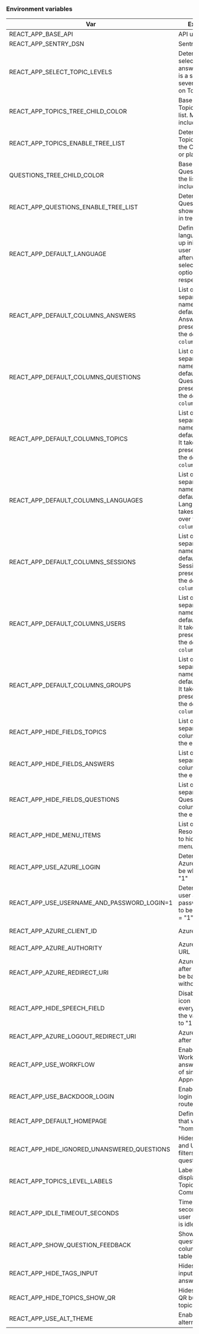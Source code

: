 ### Environment variables


| Var | Explanation | Example | Default | Required |
|---|---|---|---|---|
| REACT_APP_BASE_API  | API url  | https://demo1-services.tima-online.com/api  | null  | Y |
| REACT_APP_SENTRY_DSN  | Sentry config DSN  | https://560794f5761945a4b4b4b80413a81297@22.ingest.sentry.io/3333  | null  | Y |
| REACT_APP_SELECT_TOPIC_LEVELS  | Determines if the select for Topics in answers/questions is a single input or several depending on Topic children  |  '0' to use multiple selects, anything else to use only 1 select  | '0'  | Y |
| REACT_APP_TOPICS_TREE_CHILD_COLOR  | Base HEX color for Topic child in the list. Must not include # | 498ca752 | '498ca752'  | N |
| REACT_APP_TOPICS_ENABLE_TREE_LIST  | Determines if the Topic list shows the Childs in tree or plain list  | '1' shows tree, '0' plain  | '1'  | N |
| QUESTIONS_TREE_CHILD_COLOR  | Base HEX color for Question child in the list. Must not include # | 498ca752 | '498ca752'  | N |
| REACT_APP_QUESTIONS_ENABLE_TREE_LIST  | Determines if the Questions list shows the Childs in tree or plain list  | '1' shows tree, '0' plain  | '1'  | N |
| REACT_APP_DEFAULT_LANGUAGE  | Defines a default language to load up initially. If the user changes it afterwards the selected user option is respected  | 'de', 'en'  | 'de'  | N |
| REACT_APP_DEFAULT_COLUMNS_ANSWERS | List of comma separated column names to show as default for Answers. It takes presedence over the `default-columns.json` file. | "name, fk_languageId" | null | N |
| REACT_APP_DEFAULT_COLUMNS_QUESTIONS | List of comma separated column names to show as default for Questions. It takes presedence over the `default-columns.json` file. | "name, fk_languageId" | null | N |
| REACT_APP_DEFAULT_COLUMNS_TOPICS | List of comma separated column names to show as default for Topics. It takes presedence over the `default-columns.json` file. | "name, fk_languageId" | null | N |
| REACT_APP_DEFAULT_COLUMNS_LANGUAGES | List of comma separated column names to show as default for Languages. It takes presedence over the `default-columns.json` file. | "name, fk_languageId" | null | N |
| REACT_APP_DEFAULT_COLUMNS_SESSIONS | List of comma separated column names to show as default for Sessions. It takes presedence over the `default-columns.json` file. | "name, fk_languageId" | null | N |
| REACT_APP_DEFAULT_COLUMNS_USERS | List of comma separated column names to show as default for Users. It takes presedence over the `default-columns.json` file. | "name, fk_languageId" | null | N |
| REACT_APP_DEFAULT_COLUMNS_GROUPS | List of comma separated column names to show as default for Groups. It takes presedence over the `default-columns.json` file. | "name, fk_languageId" | null | N |
| REACT_APP_HIDE_FIELDS_TOPICS | List of comma separated Topic columns to hide in the edit form | "name,fk_languageId" | null | N |
| REACT_APP_HIDE_FIELDS_ANSWERS | List of comma separated Answer columns to hide in the edit form | "text,fk_languageId" | null | N |
| REACT_APP_HIDE_FIELDS_QUESTIONS | List of comma separated Questions columns to hide in the edit form | "text,fk_languageId" | null | N |
| REACT_APP_HIDE_MENU_ITEMS | List of comma Resource names to hide in the side menu | "topics,languages,users" | null | N |
| REACT_APP_USE_AZURE_LOGIN | Determines if the Azure login is to be when value = "1" | "1" | null | N |
| REACT_APP_USE_USERNAME_AND_PASSWORD_LOGIN=1 | Determines if the user and password login is to be when value = "1" | "1" | null | N |
| REACT_APP_AZURE_CLIENT_ID | Azure Client ID | "asdasd-qweqwe-123123-2" | null | When REACT_APP_USE_AZURE_LOGIN=1 |
| REACT_APP_AZURE_AUTHORITY | Azure Authority URL | https://login.microsoftonline.com/d2fbe2cc-08e7-4a9c/ | null | When REACT_APP_USER_AZURE_LOGIN=1 |
| REACT_APP_AZURE_REDIRECT_URI | Azure redirect URL after login. Must be base URL without path | http://localhost:3000 | When REACT_APP_USER_AZURE_LOGIN=1 |
| REACT_APP_HIDE_SPEECH_FIELD | Disable Speed icon [>] everywhere when the variable is set to "1" | "1" | null | N |
| REACT_APP_AZURE_LOGOUT_REDIRECT_URI | Azure redirect URL after logout. | http://localhost:3000 | When REACT_APP_USER_AZURE_LOGIN=1 |
| REACT_APP_USE_WORKFLOW | Enable the Workflow for answers (instead of simple Approved) | "1" | undefined | N |
| REACT_APP_USE_BACKDOOR_LOGIN | Enable the regular login in a different route | "1" | undefined | N |
| REACT_APP_DEFAULT_HOMEPAGE | Defines the page that will be "homepage" | "answers", "questions", "topics", etc | undefined | N |
| REACT_APP_HIDE_IGNORED_UNANSWERED_QUESTIONS | Hides the Ignored and Unaswnered filters for questions | "1" | undefined | N |
| REACT_APP_TOPICS_LEVEL_LABELS | Labels to be displayed in the Topics inputs. Comma separated | "One,Two,Three" | undefined | N |
| REACT_APP_IDLE_TIMEOUT_SECONDS | Timeout in seconds to log the user out when he is idle | 30 | undefined | N |
| REACT_APP_SHOW_QUESTION_FEEDBACK | Shows the question feedback columns in the table | "1" | N | undefined |
| REACT_APP_HIDE_TAGS_INPUT | Hides the tags input from answers | "1" | N | undefined |
| REACT_APP_HIDE_TOPICS_SHOW_QR | Hides the show QR button for topics | "1" | N | undefined |
| REACT_APP_USE_ALT_THEME | Enables the alternative theme | "1" | N | undefined |
